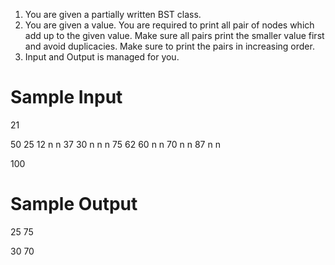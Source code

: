 1. You are given a partially written BST class.
2. You are given a value. You are required to print all pair of nodes which add up to the given value. Make sure all pairs print the smaller value first and avoid duplicacies. Make sure to print the pairs in increasing order. 
3. Input and Output is managed for you. 


# Sample Input

21

50 25 12 n n 37 30 n n n 75 62 60 n n 70 n n 87 n n

100

# Sample Output

25 75

30 70